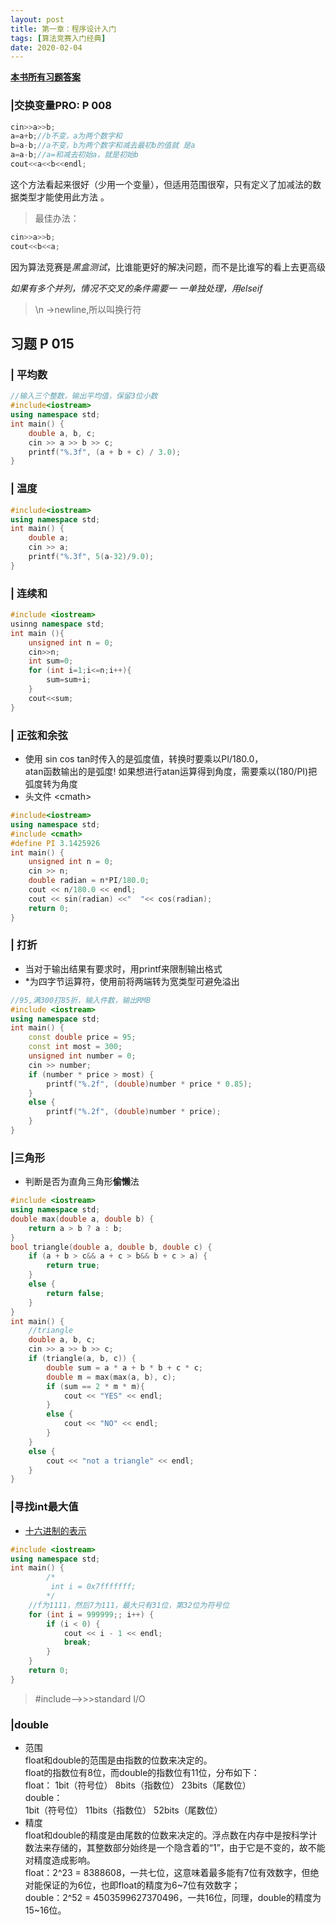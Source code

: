 ```yaml
---
layout: post
title: 第一章：程序设计入门
tags: [算法竞赛入门经典]
date: 2020-02-04
---
```

**[本书所有习题答案](https://github.com/aoapc-book/aoapc-bac2nd)**

### |交换变量PRO:  P 008

```cpp
cin>>a>>b;
a=a+b;//b不变，a为两个数字和
b=a-b;//a不变，b为两个数字和减去最初b的值就 是a
a=a-b;//a=和减去初始a，就是初始b
cout<<a<<b<<endl;
```

这个方法看起来很好（少用一个变量），但适用范围很窄，只有定义了加减法的数据类型才能使用此方法 。  

>最佳办法：
```cpp
cin>>a>>b;
cout<<b<<a;
```
因为算法竞赛是*黑盒测试*，比谁能更好的解决问题，而不是比谁写的看上去更高级  

*如果有多个并列，情况不交叉的条件需要一 一单独处理，用elseif*

>\n ->newline,所以叫换行符 

## 习题          P 015

### | 平均数
```cpp
//输入三个整数，输出平均值，保留3位小数
#include<iostream>
using namespace std;
int main() {
    double a, b, c;
    cin >> a >> b >> c;
    printf("%.3f", (a + b + c) / 3.0);
}
```
### | 温度
```cpp
#include<iostream>
using namespace std;
int main() {
    double a;
    cin >> a;
    printf("%.3f", 5(a-32)/9.0);
}
```
### | 连续和
```cpp
#include <iostream>
usinng namespace std;
int main (){
    unsigned int n = 0;
    cin>>n;
    int sum=0;
    for (int i=1;i<=n;i++){
        sum=sum+i;
    }
    cout<<sum;
}
```
### | 正弦和余弦
  - 使用 sin cos tan时传入的是弧度值，转换时要乘以PI/180.0，  
  atan函数输出的是弧度! 如果想进行atan运算得到角度，需要乘以(180/PI)把弧度转为角度
  - 头文件 \<cmath\>
```cpp
#include<iostream>
using namespace std;
#include <cmath>
#define PI 3.1425926
int main() {
	unsigned int n = 0;
	cin >> n;
	double radian = n*PI/180.0;
	cout << n/180.0 << endl;
	cout << sin(radian) <<"  "<< cos(radian);
	return 0;
}
```
### | 打折
  - 当对于输出结果有要求时，用printf来限制输出格式  
  - \*为四字节运算符，使用前将两端转为宽类型可避免溢出
```cpp
//95,满300打85折，输入件数，输出RMB
#include <iostream>
using namespace std;
int main() {
    const double price = 95;
    const int most = 300;
    unsigned int number = 0;
    cin >> number;
    if (number * price > most) {
        printf("%.2f", (double)number * price * 0.85);
    }
    else {
        printf("%.2f", (double)number * price);
    }
}
```
### |三角形
- 判断是否为直角三角形**偷懒**法
```cpp
#include <iostream>
using namespace std;
double max(double a, double b) {
	return a > b ? a : b;
}
bool triangle(double a, double b, double c) {
	if (a + b > c&& a + c > b&& b + c > a) {
		return true;
	}
	else {
		return false;
	}
}
int main() {
	//triangle
	double a, b, c;
	cin >> a >> b >> c;
	if (triangle(a, b, c)) {
		double sum = a * a + b * b + c * c;
		double m = max(max(a, b), c);
		if (sum == 2 * m * m){
			cout << "YES" << endl;
		}
		else {
			cout << "NO" << endl;
		}
	}
	else {
		cout << "not a triangle" << endl;
	}
}
```
### |寻找int最大值
  - [十六进制的表示](https://baike.baidu.com/item/%E5%8D%81%E5%85%AD%E8%BF%9B%E5%88%B6%E6%95%B0)
  
```cpp
#include <iostream>
using namespace std;
int main() {
        /*
         int i = 0x7fffffff;
        */
	//f为1111，然后7为111，最大只有31位，第32位为符号位
	for (int i = 999999;; i++) {
		if (i < 0) {
			cout << i - 1 << endl;
			break;
		}
	}
	return 0;
}
```

>#include<stdio>-->>>standard I/O

### |double
  - 范围  
  float和double的范围是由指数的位数来决定的。    
  float的指数位有8位，而double的指数位有11位，分布如下：     
  float：
  1bit（符号位） 8bits（指数位） 23bits（尾数位）    
  double：   
  1bit（符号位） 11bits（指数位） 52bits（尾数位）  
  - 精度     
  float和double的精度是由尾数的位数来决定的。浮点数在内存中是按科学计数法来存储的，其整数部分始终是一个隐含着的“1”，由于它是不变的，故不能对精度造成影响。  
  float：2^23 = 8388608，一共七位，这意味着最多能有7位有效数字，但绝对能保证的为6位，也即float的精度为6~7位有效数字；  
  double：2^52 = 4503599627370496，一共16位，同理，double的精度为15~16位。  
